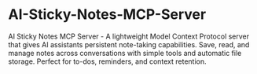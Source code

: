 # AI-Sticky-Notes-MCP-Server
AI Sticky Notes MCP Server - A lightweight Model Context Protocol server that gives AI assistants persistent note-taking capabilities. Save, read, and manage notes across conversations with simple tools and automatic file storage. Perfect for to-dos, reminders, and context retention.
